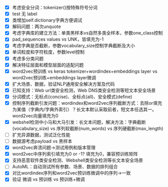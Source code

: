 - [x] 考虑安全分词：tokenizer()按特殊符号分词
- [x] test 无 label
- [x] 类增加self.dictionary字典方便调试
- [x] 解码问题：两次unquote
- [x] 考虑字典库的建立方法：单类黑样本vs自然多类全样本，参数one_class控制
- [x] pad_sequences values vs UNK，皆填充为-1
- [x] 考虑字典是否截断，参数vocabulary_size控制字典截断及大小
- [x] 单词粒度和字符粒度，参数level控制
- [x] 考虑多分类问题
- [x] 解决特征层面和模型层面的适配问题
- [x] word2vec预训练 vs keras tokenizer+wordindex+embeddings layer vs word2vec预训练+embeddings layer微调
- [x] 扩大场景、数据，验证NLP通用安全解决方案及代码
- [x] 已知支持：Web url类安全检测，Web DNS类安全检测等短文本安全场景
- [x] 分词模式：无标点(concise)、全标点(all)、安全模式(define)
- [x] 控制序列截断引发问题：wordindex和word2vec序列截断方式：去除or填充为某值（字典内/字典外索引）？长文本默认采取前者，短文本任选其一。word2vec向量填充为0
- [x] webshel检测中小马和大马引发：长文本问题，解决方法：字典截断(vocabulary_size) vs 序列软截断(num_words) vs 序列硬截断(max_length)
- [ ] 扩充异源数据，测试泛化性能
- [ ] 数据源考虑payload vs 黑样本
- [x] word2vec奔溃问题->测试用例和版本管理
- [x] word2vec中序列索引填充为0 or -1? 填充为0，兼容预训练矩阵
- [x] 支持恶意软件类安全检测、Webshell类安全检测等长文本安全场景
- [ ] AutoML：自动测试所有参数、场景、数据的排列组合
- [x] 对比wordindex序列和word2vec预训练微调中的序列->一致
- [x] 验证 微调 vs 预训练 vs 预训练+微调 
